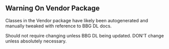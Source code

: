 ﻿## Warning On Vendor Package

Classes in the Vendor package have likely been autogenerated and manually tweaked with reference to BBG DL docs.

Should not require changing unless BBG DL being updated. DON'T change unless absolutely necessary.